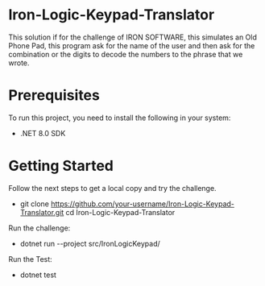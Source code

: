 # Iron-Logic-Keypad-Translator
This solution if for the challenge of IRON SOFTWARE, this simulates an Old Phone Pad, 
this program ask for the name of the user and then ask for the combination or the digits 
to decode the numbers to the phrase that we wrote. 

# Prerequisites
To run this project, you need to install the following in your system: 

+ .NET 8.0 SDK 

# Getting Started 
Follow the next steps to get a local copy and try the challenge. 

+ git clone https://github.com/your-username/Iron-Logic-Keypad-Translator.git
  cd Iron-Logic-Keypad-Translator

Run the challenge:

+ dotnet run --project src/IronLogicKeypad/

Run the Test: 

+ dotnet test 
